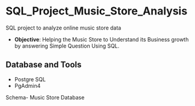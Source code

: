 # SQL_Project_Music_Store_Analysis
SQL project to analyze online music store data

- **Objective**: Helping the Music Store to Understand its Business growth by answering Simple Question Using SQL.

## Database and Tools
* Postgre SQL
* PgAdmin4

Schema- Music Store Database  
